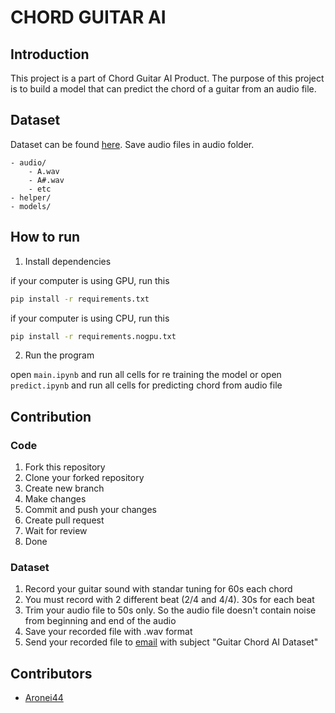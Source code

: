 # CHORD GUITAR AI

## Introduction

This project is a part of Chord Guitar AI Product. The purpose of this project is to build a model that can predict the chord of a guitar from an audio file.

## Dataset

Dataset can be found [here](https://www.kaggle.com/datasets/arwani/guitar-chord-audio-collection). Save audio files in audio folder.

```
- audio/
    - A.wav
    - A#.wav
    - etc
- helper/
- models/
```

## How to run

1. Install dependencies

if your computer is using GPU, run this

```bash
pip install -r requirements.txt
```

if your computer is using CPU, run this

```bash
pip install -r requirements.nogpu.txt
```

2. Run the program

open `main.ipynb` and run all cells for re training the model or open `predict.ipynb` and run all cells for predicting chord from audio file

## Contribution

### Code

1. Fork this repository
2. Clone your forked repository
3. Create new branch
4. Make changes
5. Commit and push your changes
6. Create pull request
7. Wait for review
8. Done

### Dataset

1. Record your guitar sound with standar tuning for 60s each chord
2. You must record with 2 different beat (2/4 and 4/4). 30s for each beat
3. Trim your audio file to 50s only. So the audio file doesn't contain noise from beginning and end of the audio
4. Save your recorded file with .wav format
5. Send your recorded file to [email](mailto:meliodasmeliodas224@gmail.com) with subject "Guitar Chord AI Dataset"

## Contributors

- [Aronei44](https://github.com/aronei44)

